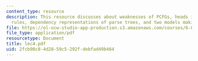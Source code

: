 ```yaml
---
content_type: resource
description: This resource discusses about weaknesses of PCFGs, heads in context-free
  rules, dependency representations of parse trees, and two models making use of dependencies.
file: https://ol-ocw-studio-app-production.s3.amazonaws.com/courses/6-864-advanced-natural-language-processing-fall-2005/2fcb90c84d2859c5292fdebfad49b464_lec4.pdf
file_type: application/pdf
resourcetype: Document
title: lec4.pdf
uid: 2fcb90c8-4d28-59c5-292f-debfad49b464
---
```

